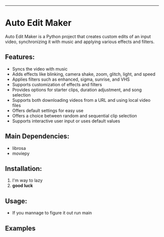___

# Auto Edit Maker
Auto Edit Maker is a Python project that creates custom edits of an input video, synchronizing it with music and applying various effects and filters.

## Features:
- Syncs the video with music
- Adds effects like blinking, camera shake, zoom, glitch, light, and speed
- Applies filters such as enhanced, sigma, sunrise, and VHS
- Supports customization of effects and filters
- Provides options for starter clips, duration adjustment, and song selection
- Supports both downloading videos from a URL and using local video files
- Offers default settings for easy use
- Offers a choice between random and sequential clip selection
- Supports interactive user input or uses default values

## Main Dependencies:
- librosa
- moviepy

## Installation:
1. I'm way to lazy 
2. **good luck**

## Usage:
- If you mannage to figure it out run main

## Examples 
